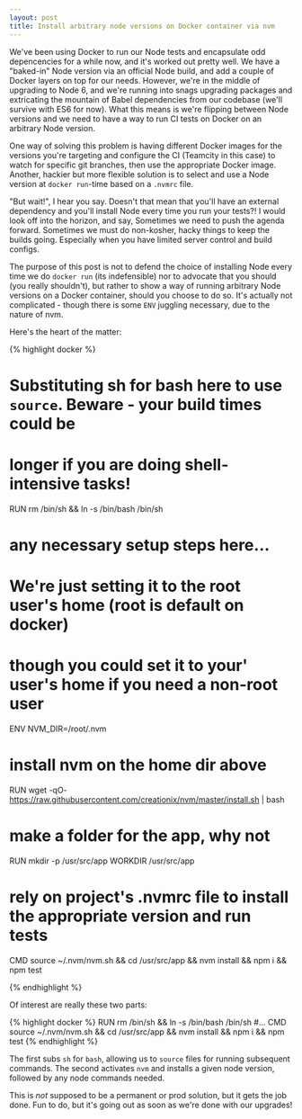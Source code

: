 ```yaml
---
layout: post
title: Install arbitrary node versions on Docker container via nvm
---
```




We've been using Docker to run our Node tests and encapsulate odd depencencies for a while now,  and it's worked out pretty well. We have a "baked-in" Node version via an official Node build, and add a couple of Docker layers on top for our needs. However, we're in the middle of upgrading to Node 6, and we're running into snags upgrading packages and extricating the mountain of Babel dependencies from our codebase (we'll survive with ES6 for now). What this means is we're flipping between Node versions and we need to have a way to run CI tests on Docker on an arbitrary Node version.

One way of solving this problem is having different Docker images for the versions you're targeting and configure the CI (Teamcity in this case) to watch for specific git branches, then use the appropriate Docker image. Another, hackier but more flexible solution is to select and use a Node version at `docker run`-time based on a `.nvmrc` file. 

"But wait!", I hear you say. Doesn't that mean that you'll have an external dependency and you'll install Node every time you run your tests?! I would look off into the horizon, and say, Sometimes we need to push the agenda forward. Sometimes we must do non-kosher, hacky things to keep the builds going. Especially when you have limited server control and build configs.

The purpose of this post is not to defend the choice of installing Node every time we do `docker run` (its indefensible) nor to advocate that you should (you really shouldn't), but rather to show a way of running arbitrary Node versions on a Docker container, should you choose to do so. It's actually not complicated - though there is some `ENV` juggling necessary, due to the nature of nvm.

Here's the heart of the matter: 


{% highlight docker %}


# Substituting sh for bash here to use `source`. Beware - your build times could be
# longer if you are doing shell-intensive tasks!
RUN rm /bin/sh && ln -s /bin/bash /bin/sh

# any necessary setup steps here...

# We're just setting it to the root user's home (root is default on docker)
# though you could set it to your' user's home if you need a non-root user
ENV NVM_DIR=/root/.nvm

# install nvm on the home dir above
RUN wget -qO- https://raw.githubusercontent.com/creationix/nvm/master/install.sh | bash

# make a folder for the app, why not
RUN mkdir -p /usr/src/app
WORKDIR /usr/src/app

# rely on project's .nvmrc file to install the appropriate version and run tests
CMD source ~/.nvm/nvm.sh && cd /usr/src/app && nvm install && npm i && npm test

{% endhighlight %}

Of interest are really these two parts:

{% highlight docker %}
RUN rm /bin/sh && ln -s /bin/bash /bin/sh
#...
CMD source ~/.nvm/nvm.sh && cd /usr/src/app && nvm install && npm i && npm test
{% endhighlight %}


The first subs `sh` for `bash`, allowing us to `source` files for running subsequent commands. The second activates `nvm` and installs a given node version, followed by any node commands needed. 

This is *not* supposed to be a permanent or prod solution, but it gets the job done. Fun to do, but it's going out as soon as we're done with our upgrades!

